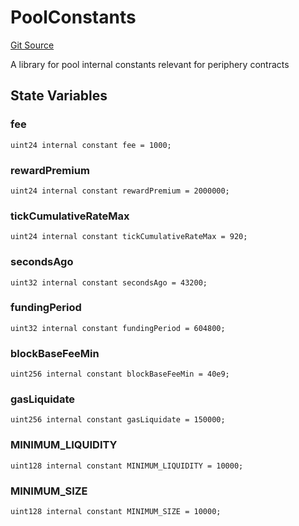# PoolConstants
[Git Source](https://github.com/MarginalProtocol/v1-periphery/blob/1d4c6a63a24ea055be056199b2cac6431f68ec06/contracts/libraries/PoolConstants.sol)

A library for pool internal constants relevant for periphery contracts


## State Variables
### fee

```solidity
uint24 internal constant fee = 1000;
```


### rewardPremium

```solidity
uint24 internal constant rewardPremium = 2000000;
```


### tickCumulativeRateMax

```solidity
uint24 internal constant tickCumulativeRateMax = 920;
```


### secondsAgo

```solidity
uint32 internal constant secondsAgo = 43200;
```


### fundingPeriod

```solidity
uint32 internal constant fundingPeriod = 604800;
```


### blockBaseFeeMin

```solidity
uint256 internal constant blockBaseFeeMin = 40e9;
```


### gasLiquidate

```solidity
uint256 internal constant gasLiquidate = 150000;
```


### MINIMUM_LIQUIDITY

```solidity
uint128 internal constant MINIMUM_LIQUIDITY = 10000;
```


### MINIMUM_SIZE

```solidity
uint128 internal constant MINIMUM_SIZE = 10000;
```


